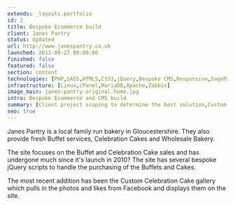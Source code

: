 ```yaml
---
extends: _layouts.portfolio
id: 2
title: Bespoke Ecommerce build
client: Janes Pantry
status: Updated
url: http://www.janespantry.co.uk
launched: 2011-09-27 00:00:00
finished: false
featured: false
section: content
technologies: [PHP,SASS,HTML5,CSS3,jQuery,Bespoke CMS,Responsive,SagePay]
infrastructure: [Linux,cPanel,MariaDB,Apache,Zabbix]
image_main: janes-pantry-original-home.jpg
intro: Bespoke Ecommerce and CMS build
summary: [Client project scoping to determine the best solution,Custom CMS build,Bespoke ecommerce build,SagePay integration,Google Advertising,Testing,Celebration Cake section planning and build]
seo: true
---
```


Janes Pantry is a local family run bakery in Gloucestershire. They also provide fresh Buffet services, Celebration Cakes and Wholesale Bakery.

The site focuses on the Buffet and Celebration Cake sales and has undergone much since it&#39;s launch in 2010? The site has several bespoke jQuery scripts to handle the purchasing of the Buffets and Cakes.

The most recent addition has been the Custom Celebration Cake gallery which pulls in the photos and likes from Facebook and displays them on the site.
